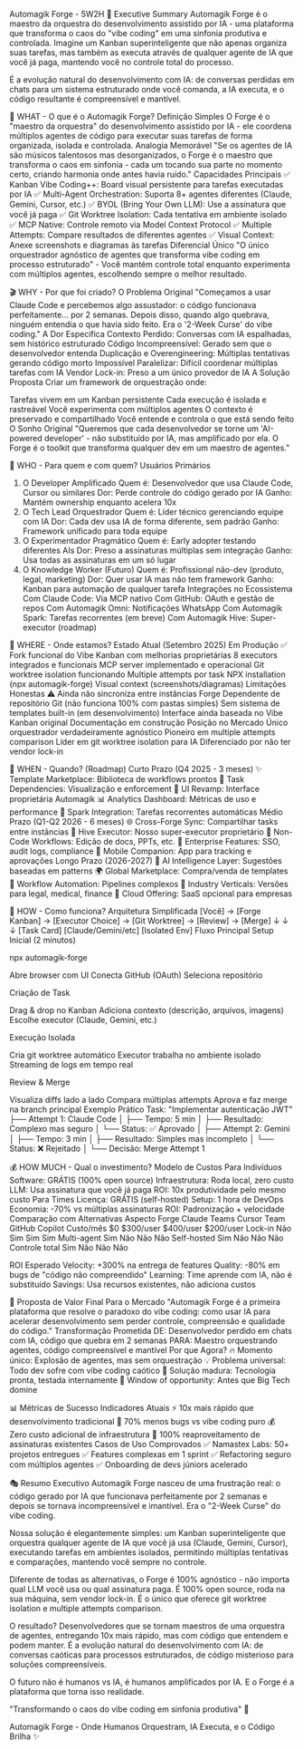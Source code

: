 Automagik Forge - 5W2H 
🎯 Executive Summary
Automagik Forge é o maestro da orquestra do desenvolvimento assistido por IA - uma plataforma que transforma o caos do "vibe coding" em uma sinfonia produtiva e controlada. Imagine um Kanban superinteligente que não apenas organiza suas tarefas, mas também as executa através de qualquer agente de IA que você já paga, mantendo você no controle total do processo.

É a evolução natural do desenvolvimento com IA: de conversas perdidas em chats para um sistema estruturado onde você comanda, a IA executa, e o código resultante é compreensível e mantível.


📌 WHAT - O que é o Automagik Forge?
Definição Simples
O Forge é o "maestro da orquestra" do desenvolvimento assistido por IA - ele coordena múltiplos agentes de código para executar suas tarefas de forma organizada, isolada e controlada.
Analogia Memorável
"Se os agentes de IA são músicos talentosos mas desorganizados, o Forge é o maestro que transforma o caos em sinfonia - cada um tocando sua parte no momento certo, criando harmonia onde antes havia ruído."
Capacidades Principais
✅ Kanban Vibe Coding++: Board visual persistente para tarefas executadas por IA
✅ Multi-Agent Orchestration: Suporta 8+ agentes diferentes (Claude, Gemini, Cursor, etc.)
✅ BYOL (Bring Your Own LLM): Use a assinatura que você já paga
✅ Git Worktree Isolation: Cada tentativa em ambiente isolado
✅ MCP Native: Controle remoto via Model Context Protocol
✅ Multiple Attempts: Compare resultados de diferentes agentes
✅ Visual Context: Anexe screenshots e diagramas às tarefas
Diferencial Único
"O único orquestrador agnóstico de agentes que transforma vibe coding em processo estruturado" - Você mantém controle total enquanto experimenta com múltiplos agentes, escolhendo sempre o melhor resultado.


🎬 WHY - Por que foi criado?
O Problema Original
"Começamos a usar Claude Code e percebemos algo assustador: o código funcionava perfeitamente... por 2 semanas. Depois disso, quando algo quebrava, ninguém entendia o que havia sido feito. Era o '2-Week Curse' do vibe coding."
A Dor Específica
Contexto Perdido: Conversas com IA espalhadas, sem histórico estruturado
Código Incompreensível: Gerado sem que o desenvolvedor entenda
Duplicação e Overengineering: Múltiplas tentativas gerando código morto
Impossível Paralelizar: Difícil coordenar múltiplas tarefas com IA
Vendor Lock-in: Preso a um único provedor de IA
A Solução Proposta
Criar um framework de orquestração onde:

Tarefas vivem em um Kanban persistente
Cada execução é isolada e rastreável
Você experimenta com múltiplos agentes
O contexto é preservado e compartilhado
Você entende e controla o que está sendo feito
O Sonho Original
"Queremos que cada desenvolvedor se torne um 'AI-powered developer' - não substituído por IA, mas amplificado por ela. O Forge é o toolkit que transforma qualquer dev em um maestro de agentes."


👥 WHO - Para quem e com quem?
Usuários Primários
1. O Developer Amplificado
Quem é: Desenvolvedor que usa Claude Code, Cursor ou similares
Dor: Perde controle do código gerado por IA
Ganho: Mantém ownership enquanto acelera 10x
2. O Tech Lead Orquestrador
Quem é: Líder técnico gerenciando equipe com IA
Dor: Cada dev usa IA de forma diferente, sem padrão
Ganho: Framework unificado para toda equipe
3. O Experimentador Pragmático
Quem é: Early adopter testando diferentes AIs
Dor: Preso a assinaturas múltiplas sem integração
Ganho: Usa todas as assinaturas em um só lugar
4. O Knowledge Worker (Futuro)
Quem é: Profissional não-dev (produto, legal, marketing)
Dor: Quer usar IA mas não tem framework
Ganho: Kanban para automação de qualquer tarefa
Integrações no Ecossistema
Com Claude Code: Via MCP nativo
Com GitHub: OAuth e gestão de repos
Com Automagik Omni: Notificações WhatsApp
Com Automagik Spark: Tarefas recorrentes (em breve)
Com Automagik Hive: Super-executor (roadmap)


📍 WHERE - Onde estamos?
Estado Atual (Setembro 2025)
Em Produção ✅
Fork funcional do Vibe Kanban com melhorias proprietárias
8 executors integrados e funcionais
MCP server implementado e operacional
Git worktree isolation funcionando
Multiple attempts por task
NPX installation (npx automagik-forge)
Visual context (screenshots/diagramas)
Limitações Honestas ⚠️
Ainda não sincroniza entre instâncias Forge
Dependente de repositório Git (não funciona 100% com pastas simples)
Sem sistema de templates built-in (em desenvolvimento)
Interface ainda baseada no Vibe Kanban original
Documentação em construção
Posição no Mercado
Único orquestrador verdadeiramente agnóstico
Pioneiro em multiple attempts comparison
Líder em git worktree isolation para IA
Diferenciado por não ter vendor lock-in


📅 WHEN - Quando? (Roadmap)
Curto Prazo (Q4 2025 - 3 meses)
✨ Template Marketplace: Biblioteca de workflows prontos
🔄 Task Dependencies: Visualização e enforcement
🎨 UI Revamp: Interface proprietária Automagik
📊 Analytics Dashboard: Métricas de uso e performance
🔗 Spark Integration: Tarefas recorrentes automáticas
Médio Prazo (Q1-Q2 2026 - 6 meses)
🌐 Cross-Forge Sync: Compartilhar tasks entre instâncias
🤖 Hive Executor: Nosso super-executor proprietário
📝 Non-Code Workflows: Edição de docs, PPTs, etc.
🏢 Enterprise Features: SSO, audit logs, compliance
📱 Mobile Companion: App para tracking e aprovações
Longo Prazo (2026-2027)
🧠 AI Intelligence Layer: Sugestões baseadas em patterns
🌍 Global Marketplace: Compra/venda de templates
🔄 Workflow Automation: Pipelines complexos
🎯 Industry Verticals: Versões para legal, medical, finance
🚀 Cloud Offering: SaaS opcional para empresas


🔧 HOW - Como funciona?
Arquitetura Simplificada
[Você] → [Forge Kanban] → [Executor Choice] → [Git Worktree] → [Review] → [Merge]
         ↓                ↓                    ↓
     [Task Card]    [Claude/Gemini/etc]  [Isolated Env]
Fluxo Principal
Setup Inicial (2 minutos)

npx automagik-forge

Abre browser com UI
Conecta GitHub (OAuth)
Seleciona repositório

Criação de Task

Drag & drop no Kanban
Adiciona contexto (descrição, arquivos, imagens)
Escolhe executor (Claude, Gemini, etc.)

Execução Isolada

Cria git worktree automático
Executor trabalha no ambiente isolado
Streaming de logs em tempo real

Review & Merge

Visualiza diffs lado a lado
Compara múltiplas attempts
Aprova e faz merge na branch principal
Exemplo Prático
Task: "Implementar autenticação JWT"
├── Attempt 1: Claude Code
│   ├── Tempo: 5 min
│   ├── Resultado: Complexo mas seguro
│   └── Status: ✅ Aprovado
│
├── Attempt 2: Gemini
│   ├── Tempo: 3 min
│   ├── Resultado: Simples mas incompleto
│   └── Status: ❌ Rejeitado
│
└── Decisão: Merge Attempt 1


💰 HOW MUCH - Qual o investimento?
Modelo de Custos
Para Indivíduos
Software: GRÁTIS (100% open source)
Infraestrutura: Roda local, zero custo
LLM: Usa assinatura que você já paga
ROI: 10x produtividade pelo mesmo custo
Para Times
Licença: GRÁTIS (self-hosted)
Setup: 1 hora de DevOps
Economia: -70% vs múltiplas assinaturas
ROI: Padronização + velocidade
Comparação com Alternativas
Aspecto
Forge
Claude Teams
Cursor Team
GitHub Copilot
Custo/mês
$0
$300/user
$400/user
$200/user
Lock-in
Não
Sim
Sim
Sim
Multi-agent
Sim
Não
Não
Não
Self-hosted
Sim
Não
Não
Não
Controle total
Sim
Não
Não
Não

ROI Esperado
Velocity: +300% na entrega de features
Quality: -80% em bugs de "código não compreendido"
Learning: Time aprende com IA, não é substituído
Savings: Usa recursos existentes, não adiciona custos


🚀 Proposta de Valor Final
Para o Mercado
"Automagik Forge é a primeira plataforma que resolve o paradoxo do vibe coding: como usar IA para acelerar desenvolvimento sem perder controle, compreensão e qualidade do código."
Transformação Prometida
DE: Desenvolvedor perdido em chats com IA, código que quebra em 2 semanas PARA: Maestro orquestrando agentes, código compreensível e mantível
Por que Agora?
🔥 Momento único: Explosão de agentes, mas sem orquestração
💡 Problema universal: Todo dev sofre com vibe coding caótico
🎯 Solução madura: Tecnologia pronta, testada internamente
🚀 Window of opportunity: Antes que Big Tech domine


📊 Métricas de Sucesso
Indicadores Atuais
⚡ 10x mais rápido que desenvolvimento tradicional
🎯 70% menos bugs vs vibe coding puro
💰 Zero custo adicional de infraestrutura
🔄 100% reaproveitamento de assinaturas existentes
Casos de Uso Comprovados
✅ Namastex Labs: 50+ projetos entregues
✅ Features complexas em 1 sprint
✅ Refactoring seguro com múltiplos agentes
✅ Onboarding de devs júniors acelerado


🎭 Resumo Executivo
Automagik Forge nasceu de uma frustração real: o código gerado por IA que funcionava perfeitamente por 2 semanas e depois se tornava incompreensível e imantível. Era o "2-Week Curse" do vibe coding.

Nossa solução é elegantemente simples: um Kanban superinteligente que orquestra qualquer agente de IA que você já usa (Claude, Gemini, Cursor), executando tarefas em ambientes isolados, permitindo múltiplas tentativas e comparações, mantendo você sempre no controle.

Diferente de todas as alternativas, o Forge é 100% agnóstico - não importa qual LLM você usa ou qual assinatura paga. É 100% open source, roda na sua máquina, sem vendor lock-in. É o único que oferece git worktree isolation e multiple attempts comparison.

O resultado? Desenvolvedores que se tornam maestros de uma orquestra de agentes, entregando 10x mais rápido, mas com código que entendem e podem manter. É a evolução natural do desenvolvimento com IA: de conversas caóticas para processos estruturados, de código misterioso para soluções compreensíveis.

O futuro não é humanos vs IA, é humanos amplificados por IA. E o Forge é a plataforma que torna isso realidade.



"Transformando o caos do vibe coding em sinfonia produtiva" 🎼

Automagik Forge - Onde Humanos Orquestram, IA Executa, e o Código Brilha ✨

